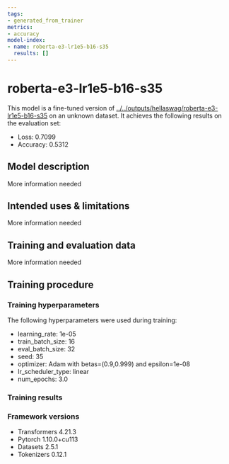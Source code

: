 ```yaml
---
tags:
- generated_from_trainer
metrics:
- accuracy
model-index:
- name: roberta-e3-lr1e5-b16-s35
  results: []
---
```


<!-- This model card has been generated automatically according to the information the Trainer had access to. You
should probably proofread and complete it, then remove this comment. -->

# roberta-e3-lr1e5-b16-s35

This model is a fine-tuned version of [../../outputs/hellaswag/roberta-e3-lr1e5-b16-s35](https://huggingface.co/../../outputs/hellaswag/roberta-e3-lr1e5-b16-s35) on an unknown dataset.
It achieves the following results on the evaluation set:
- Loss: 0.7099
- Accuracy: 0.5312

## Model description

More information needed

## Intended uses & limitations

More information needed

## Training and evaluation data

More information needed

## Training procedure

### Training hyperparameters

The following hyperparameters were used during training:
- learning_rate: 1e-05
- train_batch_size: 16
- eval_batch_size: 32
- seed: 35
- optimizer: Adam with betas=(0.9,0.999) and epsilon=1e-08
- lr_scheduler_type: linear
- num_epochs: 3.0

### Training results



### Framework versions

- Transformers 4.21.3
- Pytorch 1.10.0+cu113
- Datasets 2.5.1
- Tokenizers 0.12.1
